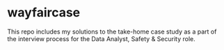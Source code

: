 # wayfaircase
This repo includes my solutions to the take-home case study as a part of the interview process for the Data Analyst, Safety &amp; Security role.
